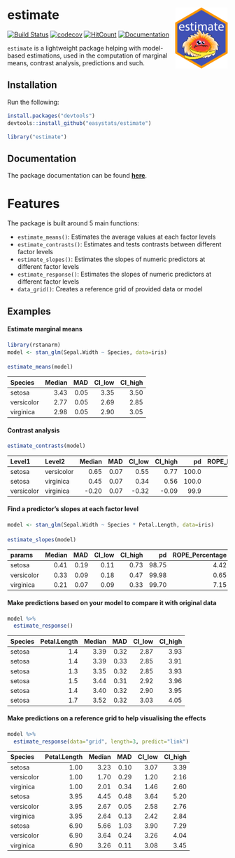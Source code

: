 
# estimate <img src='man/figures/logo.png' align="right" height="139" />

[![Build
Status](https://travis-ci.org/easystats/estimate.svg?branch=master)](https://travis-ci.org/easystats/estimate)
[![codecov](https://codecov.io/gh/easystats/estimate/branch/master/graph/badge.svg)](https://codecov.io/gh/easystats/estimate)
[![HitCount](http://hits.dwyl.io/easystats/estimate.svg)](http://hits.dwyl.io/easystats/estimate)
[![Documentation](https://img.shields.io/badge/documentation-estimate-orange.svg?colorB=E91E63)](https://easystats.github.io/estimate/)

`estimate` is a lightweight package helping with model-based
estimations, used in the computation of marginal means, contrast
analysis, predictions and such.

## Installation

Run the following:

``` r
install.packages("devtools")
devtools::install_github("easystats/estimate")
```

``` r
library("estimate")
```

## Documentation

The package documentation can be found
[**here**](https://easystats.github.io/estimate/).

# Features

The package is built around 5 main functions:

  - `estimate_means()`: Estimates the average values at each factor
    levels
  - `estimate_contrasts()`: Estimates and tests contrasts between
    different factor levels
  - `estimate_slopes()`: Estimates the slopes of numeric predictors at
    different factor levels
  - `estimate_response()`: Estimates the slopes of numeric predictors at
    different factor levels
  - `data_grid()`: Creates a reference grid of provided data or model

## Examples

#### Estimate marginal means

``` r
library(rstanarm)
model <- stan_glm(Sepal.Width ~ Species, data=iris)

estimate_means(model)
```

| Species    | Median |  MAD | CI\_low | CI\_high |
| :--------- | -----: | ---: | ------: | -------: |
| setosa     |   3.43 | 0.05 |    3.35 |     3.50 |
| versicolor |   2.77 | 0.05 |    2.69 |     2.85 |
| virginica  |   2.98 | 0.05 |    2.90 |     3.05 |

#### Contrast analysis

``` r
estimate_contrasts(model)
```

| Level1     | Level2     | Median |  MAD | CI\_low | CI\_high |    pd | ROPE\_Percentage | ROPE\_Equivalence |
| :--------- | :--------- | -----: | ---: | ------: | -------: | ----: | ---------------: | :---------------- |
| setosa     | versicolor |   0.65 | 0.07 |    0.55 |     0.77 | 100.0 |             0.00 | rejected          |
| setosa     | virginica  |   0.45 | 0.07 |    0.34 |     0.56 | 100.0 |             0.00 | rejected          |
| versicolor | virginica  | \-0.20 | 0.07 |  \-0.32 |   \-0.09 |  99.9 |             6.78 | undecided         |

#### Find a predictor’s slopes at each factor level

``` r
model <- stan_glm(Sepal.Width ~ Species * Petal.Length, data=iris)

estimate_slopes(model)
```

| params     | Median |  MAD | CI\_low | CI\_high |    pd | ROPE\_Percentage | ROPE\_Equivalence |
| :--------- | -----: | ---: | ------: | -------: | ----: | ---------------: | :---------------- |
| setosa     |   0.41 | 0.19 |    0.11 |     0.73 | 98.75 |             4.42 | undecided         |
| versicolor |   0.33 | 0.09 |    0.18 |     0.47 | 99.98 |             0.65 | rejected          |
| virginica  |   0.21 | 0.07 |    0.09 |     0.33 | 99.70 |             7.15 | undecided         |

#### Make predictions based on your model to compare it with original data

``` r
model %>% 
  estimate_response()
```

| Species | Petal.Length | Median |  MAD | CI\_low | CI\_high |
| :------ | -----------: | -----: | ---: | ------: | -------: |
| setosa  |          1.4 |   3.39 | 0.32 |    2.87 |     3.93 |
| setosa  |          1.4 |   3.39 | 0.33 |    2.85 |     3.91 |
| setosa  |          1.3 |   3.35 | 0.32 |    2.85 |     3.93 |
| setosa  |          1.5 |   3.44 | 0.31 |    2.92 |     3.96 |
| setosa  |          1.4 |   3.40 | 0.32 |    2.90 |     3.95 |
| setosa  |          1.7 |   3.52 | 0.32 |    3.03 |     4.05 |

#### Make predictions on a reference grid to help visualising the effects

``` r
model %>% 
  estimate_response(data="grid", length=3, predict="link")
```

| Species    | Petal.Length | Median |  MAD | CI\_low | CI\_high |
| :--------- | -----------: | -----: | ---: | ------: | -------: |
| setosa     |         1.00 |   3.23 | 0.10 |    3.07 |     3.39 |
| versicolor |         1.00 |   1.70 | 0.29 |    1.20 |     2.16 |
| virginica  |         1.00 |   2.01 | 0.34 |    1.46 |     2.60 |
| setosa     |         3.95 |   4.45 | 0.48 |    3.64 |     5.20 |
| versicolor |         3.95 |   2.67 | 0.05 |    2.58 |     2.76 |
| virginica  |         3.95 |   2.64 | 0.13 |    2.42 |     2.84 |
| setosa     |         6.90 |   5.66 | 1.03 |    3.90 |     7.29 |
| versicolor |         6.90 |   3.64 | 0.24 |    3.26 |     4.04 |
| virginica  |         6.90 |   3.26 | 0.11 |    3.08 |     3.45 |
